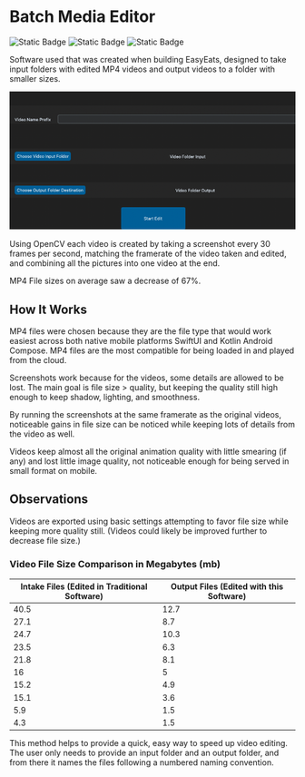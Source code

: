 # Batch Media Editor

![Static Badge](https://img.shields.io/badge/Python-blue?logo=python&logoColor=yellow)
![Static Badge](https://img.shields.io/badge/OpenCv-green?logo=opencv)
![Static Badge](https://img.shields.io/badge/UI-CustomTkinter-blue)

Software used that was created when building EasyEats, designed to take input folders with edited MP4 videos and output videos to a folder with smaller sizes.

![Tab Bar Demonstration](Batch_Editor_Software_Start_Screen.png)

Using OpenCV each video is created by taking a screenshot every 30 frames per second, matching the framerate of the video taken and edited, and combining all the pictures into one video at the end.

MP4 File sizes on average saw a decrease of 67%.

## How It Works

MP4 files were chosen because they are the file type that would work easiest across both native mobile platforms SwiftUI and Kotlin Android Compose. MP4 files are the most compatible for being loaded in and played from the cloud.

Screenshots work because for the videos, some details are allowed to be lost. The main goal is file size > quality, but keeping the quality still high enough to keep shadow, lighting, and smoothness.

By running the screenshots at the same framerate as the original videos, noticeable gains in file size can be noticed while keeping lots of details from the video as well.

Videos keep almost all the original animation quality with little smearing (if any) and lost little image quality, not noticeable enough for being served in small format on mobile.

## Observations

Videos are exported using basic settings attempting to favor file size while keeping more quality still. (Videos could likely be improved further to decrease file size.)

### Video File Size Comparison in Megabytes (mb)

| Intake Files (Edited in Traditional Software) | Output Files (Edited with this Software) |
|-----------------------------------------------|------------------------------------------|
| 40.5                                          | 12.7                                     |
| 27.1                                          | 8.7                                      |
| 24.7                                          | 10.3                                     |
| 23.5                                          | 6.3                                      |
| 21.8                                          | 8.1                                      |
| 16                                            | 5                                        |
| 15.2                                          | 4.9                                      |
| 15.1                                          | 3.6                                      |
| 5.9                                           | 1.5                                      |
| 4.3                                           | 1.5                                      |

This method helps to provide a quick, easy way to speed up video editing. The user only needs to provide an input folder and an output folder, and from there it names the files following a numbered naming convention.
